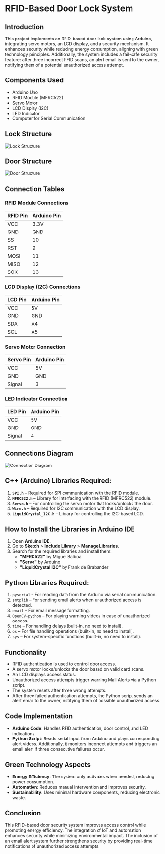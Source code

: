 # RFID-Based Door Lock System

## Introduction  
This project implements an RFID-based door lock system using Arduino, integrating servo motors, an LCD display, and a security mechanism. It enhances security while reducing energy consumption, aligning with green technology principles. Additionally, the system includes a fail-safe security feature: after three incorrect RFID scans, an alert email is sent to the owner, notifying them of a potential unauthorized access attempt.

## Components Used  
- Arduino Uno  
- RFID Module (MFRC522)  
- Servo Motor  
- LCD Display (I2C)  
- LED Indicator  
- Computer for Serial Communication  

## Lock Structure
![Lock Structure](/Images/LockStructure.jpg)

## Door Structure
![Door Structure](/Images/View.jpg)

## Connection Tables  
### RFID Module Connections  
| RFID Pin | Arduino Pin |
|----------|------------|
| VCC      | 3.3V       |
| GND      | GND        |
| SS       | 10         |
| RST      | 9          |
| MOSI     | 11         |
| MISO     | 12         |
| SCK      | 13         |

### LCD Display (I2C) Connections  
| LCD Pin | Arduino Pin |
|---------|------------|
| VCC     | 5V         |
| GND     | GND        |
| SDA     | A4         |
| SCL     | A5         |

### Servo Motor Connection  
| Servo Pin | Arduino Pin |
|-----------|------------|
| VCC       | 5V         |
| GND       | GND        |
| Signal    | 3          |

### LED Indicator Connection  
| LED Pin | Arduino Pin |
|---------|------------|
| VCC     | 5V         |
| GND     | GND        |
| Signal  | 4          |

## Connections Diagram
![Connection Diagram](/Images/Connection.jpg)

## **C++ (Arduino) Libraries Required:**
1. **`SPI.h`** – Required for SPI communication with the RFID module.  
2. **`MFRC522.h`** – Library for interfacing with the RFID (MFRC522) module.  
3. **`Servo.h`** – For controlling the servo motor that locks/unlocks the door.  
4. **`Wire.h`** – Required for I2C communication with the LCD display.  
5. **`LiquidCrystal_I2C.h`** – Library for controlling the I2C-based LCD.  

## **How to Install the Libraries in Arduino IDE**
1. Open **Arduino IDE**.
2. Go to **Sketch** > **Include Library** > **Manage Libraries**.
3. Search for the required libraries and install them:
   - **"MFRC522"** by Miguel Balboa
   - **"Servo"** by Arduino
   - **"LiquidCrystal I2C"** by Frank de Brabander

## **Python Libraries Required:**
1. `pyserial` – For reading data from the Arduino via serial communication.
2. `smtplib` – For sending email alerts when unauthorized access is detected.
3. `email` – For email message formatting.
4. `OpenCV-python` – For playing warning videos in case of unauthorized access.
5. `time` – For handling delays (built-in, no need to install).
6. `os` – For file handling operations (built-in, no need to install).
7. `sys` – For system-specific functions (built-in, no need to install).

## Functionality  
- RFID authentication is used to control door access.  
- A servo motor locks/unlocks the door based on valid card scans.  
- An LCD displays access status.  
- Unauthorized access attempts trigger warning Mail Alerts via a Python script.  
- The system resets after three wrong attempts.  
- After three failed authentication attempts, the Python script sends an alert email to the owner, notifying them of possible unauthorized access.

## Code Implementation  
- **Arduino Code**: Handles RFID authentication, door control, and LED indications.  
- **Python Script**: Reads serial input from Arduino and plays corresponding alert videos. Additionally, it monitors incorrect attempts and triggers an email alert if three consecutive failures occur.

## Green Technology Aspects  
- **Energy Efficiency**: The system only activates when needed, reducing power consumption.  
- **Automation**: Reduces manual intervention and improves security.  
- **Sustainability**: Uses minimal hardware components, reducing electronic waste.  

## Conclusion  
This RFID-based door security system improves access control while promoting energy efficiency. The integration of IoT and automation enhances security while minimizing environmental impact. The inclusion of an email alert system further strengthens security by providing real-time notifications of unauthorized access attempts.

